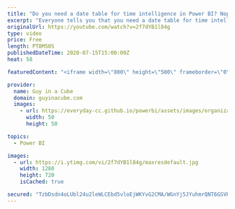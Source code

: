 ```yaml
---
title: "Do you need a date table for time intelligence in Power BI? Nope! (Quick Measures)"
excerpt: "Everyone tells you that you need a date table for time intelligence in Power BI. Not so fast! Patrick shows you how you can use quick measures, like year over year, with a quick measure and no date table!  Download Sample: https://guyinacu.be/quickmeasuresample  📢 Become a member: https://guyinacu.be/membership"
originalUrl: https://youtube.com/watch?v=2f7dYB1l84g
type: video
price: Free
length: PT8M50S
publishedDateTime: 2020-07-15T15:00:00Z
heat: 58

featuredContent: "<iframe width=\"800\" height=\"500\" frameborder=\"0\" src=\"https://www.youtube.com/embed/2f7dYB1l84g\" allow=\"accelerometer; autoplay; encrypted-media; gyroscope; picture-in-picture\" allowfullscreen></iframe>"

provider:
  name: Guy in a Cube
  domain: guyinacube.com
  images:
    - url: https://everyday-cc.github.io/powerbi/assets/images/organizations/guyinacube.com-50x50.jpg
      width: 50
      height: 50

topics:
  - Power BI

images:
  - url: https://i.ytimg.com/vi/2f7dYB1l84g/maxresdefault.jpg
    width: 1280
    height: 720
    isCached: true

secured: "TzbDsdn4oLUbl24u2leWLCEbd5vloEjWKYvG2CMA/WGnYj5JYuhmrQNT6GSVKIVwFWmOj8TRNGOYPSsawSsjyp8XfuRKR/aFNI2Q3b9rijSZg8w8VQxYj9fZNL5QgekDdGEMm3Lta5AvLtkAM2DCaDUpLziWqPckQf+fTldyzv+0M2xtjkVEObxTi5ZzDn5wX7GP2pI06zrYNvi8Yg5gLZ5TgJCe0RGjqyzcf/0y5Lu1s2FfKA7zcvo2myppdoGbCiw7hUxTxuVMooJrt6L+PAWJ/L/ardlg8TMnyHqajO4c51Ff44fm7EtVDbM1laAqu032R32r0tdUszpa2Ft9f3aDzSNoS3EMXK+qBsagzAqqJuNGddtm1Q8vxf7dMqj6oVTJIocQb/cDWjWLkY72Cq9NZtPQOZiH9/5/BSYoIM6MD9Iy7/WZ19lhuLMKtKnf;vvULUkbQUwQoXh5+kjuWuA=="
---
```


